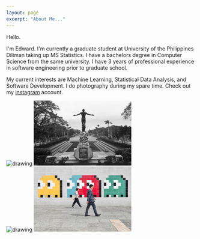 ```yaml
---
layout: page
excerpt: "About Me..."
---
```


Hello.

I'm Edward. I'm currently a graduate student at University of the Philippines Diliman taking up MS Statistics. I have a bachelors degree in Computer Science from the same university. I have 3 years of professional experience in software engineering prior to graduate school.

My current interests are Machine Learning, Statistical Data Analysis, and Software Development. I do photography during my spare time. Check out my [instagram](https://www.instagram.com/edward.nataniel/) account.


<img src="/images/manilabay.JPG" alt="drawing" width="260"/> <img src="/images/oble.PNG" alt="drawing" width="260"/>  
<img src="/images/baguio.jpg" alt="drawing" width="260"/> <img src="/images/hongkong.jpg" alt="drawing" width="260"/> 
